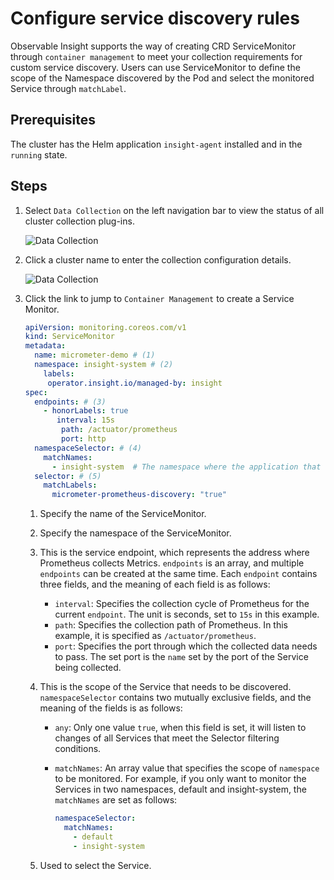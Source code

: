# Configure service discovery rules

Observable Insight supports the way of creating CRD ServiceMonitor through `container management` to meet your collection requirements for custom service discovery.
Users can use ServiceMonitor to define the scope of the Namespace discovered by the Pod and select the monitored Service through `matchLabel`.

## Prerequisites

The cluster has the Helm application `insight-agent` installed and in the `running` state.

## Steps

1. Select `Data Collection` on the left navigation bar to view the status of all cluster collection plug-ins.

    ![Data Collection](https://docs.daocloud.io/daocloud-docs-images/docs/en/docs/insight/images/collectmanage01.png)

2. Click a cluster name to enter the collection configuration details.

    ![Data Collection](https://docs.daocloud.io/daocloud-docs-images/docs/en/docs/insight/images/collectmanage02.png)

3. Click the link to jump to `Container Management` to create a Service Monitor.

    ```yaml
    apiVersion: monitoring.coreos.com/v1
    kind: ServiceMonitor
    metadata:
      name: micrometer-demo # (1)
      namespace: insight-system # (2)
        labels: 
         operator.insight.io/managed-by: insight
    spec:
      endpoints: # (3)
        - honorLabels: true
           interval: 15s
            path: /actuator/prometheus
            port: http
      namespaceSelector: # (4)
        matchNames:
          - insight-system  # The namespace where the application that needs to expose metrics is located.
      selector: # (5)
        matchLabels:
          micrometer-prometheus-discovery: "true"
    ```

    1. Specify the name of the ServiceMonitor.
    2. Specify the namespace of the ServiceMonitor.
    3. This is the service endpoint, which represents the address where Prometheus collects Metrics.
       `endpoints` is an array, and multiple `endpoints` can be created at the same time.
       Each `endpoint` contains three fields, and the meaning of each field is as follows:

        - `interval`: Specifies the collection cycle of Prometheus for the current `endpoint`.
          The unit is seconds, set to `15s` in this example.
        - `path`: Specifies the collection path of Prometheus.
          In this example, it is specified as `/actuator/prometheus`.
        - `port`: Specifies the port through which the collected data needs to pass.
          The set port is the `name` set by the port of the Service being collected.

    4. This is the scope of the Service that needs to be discovered.
       `namespaceSelector` contains two mutually exclusive fields, and the meaning of the fields is as follows:

        - `any`: Only one value `true`, when this field is set, it will listen to changes
          of all Services that meet the Selector filtering conditions.
        - `matchNames`: An array value that specifies the scope of `namespace` to be monitored.
          For example, if you only want to monitor the Services in two namespaces, default and
          insight-system, the `matchNames` are set as follows:

            ```yaml
            namespaceSelector:
              matchNames:
                - default
                - insight-system
            ```

    5. Used to select the Service.

